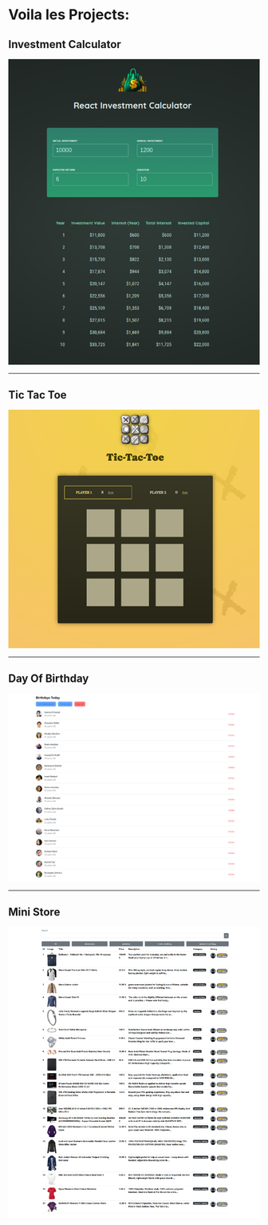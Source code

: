 # Voila les Projects:

## Investment Calculator

![Investment Calculator](/investment_calculator/public/assets/image/investmentcalculator.png)

<hr>

## Tic Tac Toe

![Tic Tac Toe](/tic_tac_toe/public/assets/image/tictactoe.png)

<hr>

## Day Of Birthday

![Day Of Birthday](/day_of_birthday/public/assets/image/birthday.png)

<hr>

## Mini Store

![Mini Store](/mini_store/public/assets/image/allProducts.png)

